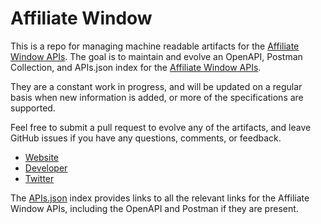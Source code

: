 # Affiliate WindowThis is a repo for managing machine readable artifacts for the [Affiliate Window APIs](http://www.affiliatewindow.com/us/). The goal is to maintain and evolve an OpenAPI, Postman Collection, and APIs.json index for the [Affiliate Window APIs](http://www.affiliatewindow.com/us/).They are a constant work in progress, and will be updated on a regular basis when new information is added, or more of the specifications are supported.Feel free to submit a pull request to evolve any of the artifacts, and leave GitHub issues if you have any questions, comments, or feedback.- [Website](http://www.affiliatewindow.com/us/)- [Developer](http://www.affiliatewindow.com/us/)- [Twitter](https://twitter.com/affwin)The [APIs.json](https://github.com/api-evangelist/affiliate-window/blob/master/apis.json) index provides links to all the relevant links for the Affiliate Window APIs, including the OpenAPI and Postman if they are present.